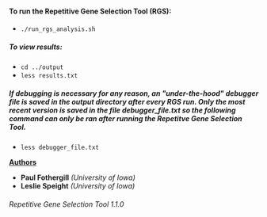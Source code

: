 #### To run the Repetitive Gene Selection Tool (RGS):
- ```./run_rgs_analysis.sh```

##### To view results:
- ```cd ../output```
- ```less results.txt```

##### If debugging is necessary for any reason, an "under-the-hood" debugger file is saved in the output directory after every RGS run. Only the most recent version is saved in the file debugger_file.txt so the following command can only be ran **after** running the Repetitve Gene Selection Tool.

- ```less debugger_file.txt``` 

<span style="text-decoration: underline">**Authors**</span>
+ **Paul Fothergill** *(University of Iowa)*
+ **Leslie Speight** *(University of Iowa)*

###### *Repetitive Gene Selection Tool 1.1.0*
